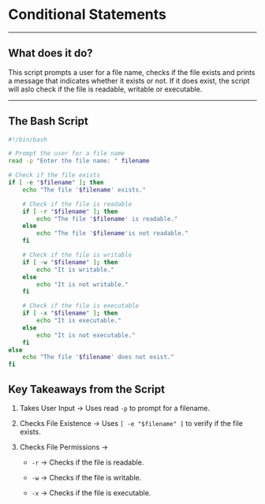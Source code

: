 # Conditional Statements
---

## What does it do?

This script prompts a user for a file name, checks if the file exists and prints a message that indicates whether it exists or not. If it does exist, the script will aslo check if the file is readable, writable or executable.

---
## The Bash Script

```bash
#!/bin/bash

# Prompt the user for a file name
read -p "Enter the file name: " filename

# Check if the file exists
if [ -e "$filename" ]; then  
    echo "The file '$filename' exists."

    # Check if the file is readable
    if [ -r "$filename" ]; then
        echo "The file '$filename' is readable."
    else
        echo "The file '$filename'is not readable."
    fi

    # Check if the file is writable
    if [ -w "$filename" ]; then
        echo "It is writable."
    else
        echo "It is not writable."
    fi

    # Check if the file is executable
    if [ -x "$filename" ]; then
        echo "It is executable."
    else
        echo "It is not executable."
    fi
else
    echo "The file '$filename' does not exist."
fi


```

## Key Takeaways from the Script

1. Takes User Input → Uses read `-p` to prompt for a filename.
2. Checks File Existence → Uses `[ -e "$filename" ]` to verify if the file exists.
3. Checks File Permissions →

   * `-r` → Checks if the file is readable.
   
   * `-w` → Checks if the file is writable.
  
   * `-x` → Checks if the file is executable.


